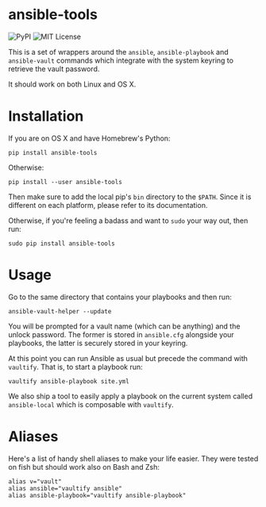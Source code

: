 ansible-tools
=============

![PyPI](https://img.shields.io/pypi/dm/ansible-tools.svg)
![MIT License](https://img.shields.io/badge/license-mit-blue.svg)

This is a set of wrappers around the `ansible`, `ansible-playbook` and
`ansible-vault` commands which integrate with the system keyring to retrieve
the vault password.

It should work on both Linux and OS X.


# Installation

If you are on OS X and have Homebrew's Python:

    pip install ansible-tools

Otherwise:

    pip install --user ansible-tools

Then make sure to add the local pip's `bin` directory to the `$PATH`. Since it
is different on each platform, please refer to its documentation.

Otherwise, if you're feeling a badass and want to `sudo` your way out, then
run:

    sudo pip install ansible-tools


# Usage

Go to the same directory that contains your playbooks and then run:

    ansible-vault-helper --update

You will be prompted for a vault name (which can be anything) and the unlock
password. The former is stored in `ansible.cfg` alongside your playbooks, the
latter is securely stored in your keyring.

At this point you can run Ansible as usual but precede the command with
`vaultify`. That is, to start a playbook run:

    vaultify ansible-playbook site.yml

We also ship a tool to easily apply a playbook on the current system called
`ansible-local` which is composable with `vaultify`.


# Aliases

Here's a list of handy shell aliases to make your life easier. They were
tested on fish but should work also on Bash and Zsh:

    alias v="vault"
    alias ansible="vaultify ansible"
    alias ansible-playbook="vaultify ansible-playbook"
